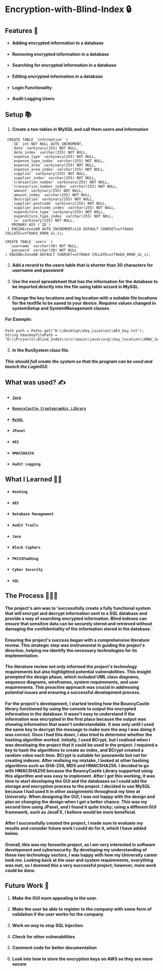 # Encryption-with-Blind-Index 🔒

## Features 💯

* #### Adding encrypted information to a database
* #### Removing encrypted information in a database
* #### Searching for encrypted information in a database
* #### Editing encrypted information in a database
* #### Login Functionality
* #### Audit Logging Users

## Setup 📚

1. #### Create a two tables in MySQL and call them users and information
```
 CREATE TABLE `information` (
   `ID` int NOT NULL AUTO_INCREMENT,
   `date` varbinary(255) NOT NULL,
   `date_index` varchar(255) NOT NULL,
   `expense_type` varbinary(255) NOT NULL,
   `expense_type_index` varchar(255) NOT NULL,
   `expense_area` varbinary(255) NOT NULL,
   `expense_area_index` varchar(255) NOT NULL,
   `supplier` varbinary(255) NOT NULL,
   `supplier_index` varchar(255) NOT NULL,
   `transaction_number` varbinary(255) NOT NULL,
   `transaction_number_index` varchar(255) NOT NULL,
   `amount` varbinary(255) NOT NULL,
   `amount_index` varchar(255) NOT NULL,
   `description` varbinary(255) NOT NULL,
   `supplier_postcode` varbinary(255) NOT NULL,
   `supplier_postcode_index` varchar(255) NOT NULL,
   `expenditure_type` varbinary(255) NOT NULL,
   `expenditure_type_index` varchar(255) NOT NULL,
   `iv` varbinary(255) NOT NULL,
   PRIMARY KEY (`ID`)
 ) ENGINE=InnoDB AUTO_INCREMENT=116 DEFAULT CHARSET=utf8mb4 COLLATE=utf8mb4_0900_ai_ci;
 ```
 ```
 CREATE TABLE `users` (
   `username` varchar(30) NOT NULL,
   `password` varchar(30) NOT NULL
 ) ENGINE=InnoDB DEFAULT CHARSET=utf8mb4 COLLATE=utf8mb4_0900_ai_ci;
 ```

2. #### Add a record to the users table that is shorter than 30 characters for username and password

3. #### Use the excel spreadsheet that has the information for the database to be imported directly into the file using table wizard in MySQL.

4. #### Change the key locations and log location with a suitable file locations for the textfile to be saved to your device. Requires values changed in systemSetup and SystemManagement classes

  ##### For Example:

  ```
  Path path = Paths.get("D:\\Desktop\\Key_Location\\AES_key.txt");
  String hmacKeyFilePath = "D:\\Projects\\Blind_Index\\src\\main\\java\\org\\key_location\\HMAC_key.txt";
  ```
5. #### In the RunSystem class file. 

##### This should full create the system so that the program can be used and launch the LoginGUI.

## What was used? ✍️

* #### [``Java``](https://www.java.com/en/)
* #### [``BouncyCastle Cryptographic Library``](https://www.bouncycastle.org/)
* #### [``MySQL``](https://www.mysql.com/)
* #### ``JPanel``
* #### ``AES``
* #### ``HMACSHA256``
* #### ``Audit Logging``

## What I Learned 🧑‍🎓

* #### ``Hashing``
* #### ``AES``
* #### ``Database Management``
* #### ``Audit Trails``
* #### ``Java``
* #### ``Block Ciphers``
* #### ``PKCS5Padding``
* #### ``Cyber Security``
* #### ``SQL``

## The Process 👩🏽‍🍳  

#### The project's aim was to 'successfully create a fully functional system that will encrypt and decrypt information sent to a SQL database and provide a way of searching encrypted information. Blind indexes can ensure that sensitive data can be securely stored and retrieved without damaging the confidentiality of the information stored in the database.`

#### Ensuring the project's success began with a comprehensive literature review. This strategic step was instrumental in guiding the project's direction, helping me identify the necessary technologies for its implementation.

#### The literature review not only informed the project's technology requirements but also highlighted potential vulnerabilities. This insight prompted the design phase, which included UML class diagrams, sequence diagrams, wireframes, system requirements, and user requirements. This proactive approach was crucial in addressing potential issues and ensuring a successful development process. 

#### For the project's development, I started testing how the BouncyCastle library functioned by using the console to output the encrypted information in the database. It wasn't easy to understand if the information was encrypted in the first place because the output was showing information that wasn't understandable. It was only until I used the same key to decrypt the message to make sure the way I was doing it was correct. Once I had this down, I also tried to determine whether the hashing algorithm worked. Initially, I used BCrypt, but I realised when I was developing the project that it could be used in the project. I required a key to hash the algorithms to create an index, and BCrypt created a random value each time. BCrypt is suitable for passwords but not for creating indexes. After realising my mistake, I looked at other hashing algorithms such as SHA-256, MD5 and HMACSHA256. I decided to go with HMACSHA256 because the BouncyCastle Library supported using this algorithm and was easy to implement. After I got this working, it was time to start developing the GUI and the databases so I could add the storage and encryption process to the project. I decided to use MySQL because I had used it in other assignments throughout my time at University. When designing the GUI, I was not happy with the design and plan on changing the design when I get a better chance. This was my second time using JPanel, and I found it quite tricky; using a different GUI framework, such as JavaFX, I believe would be more beneficial.  

#### After I successfully created the project, I made sure to evaluate my results and consider future work I could do for it, which I have added below. 

#### Overall, this was my favourite project, as I am very interested in software development and cybersecurity. By developing my understanding of these two technology sectors, I was happy with how my University career took me. Looking back at the user and system requirements, everything was met, so I deemed this a very successful project; however, more work could be done. 

## Future Work 🔮

1. #### Make the GUI more appealing to the user.
2. #### Make the user be able to register to the company with some form of validation if the user works for the company
3. #### Work on way to stop SQL Injection 
4. #### Check for other vulnerabilities
5. #### Comment code for better documentation
6. #### Look into how to store the encryption keys on AWS so they are more secure
